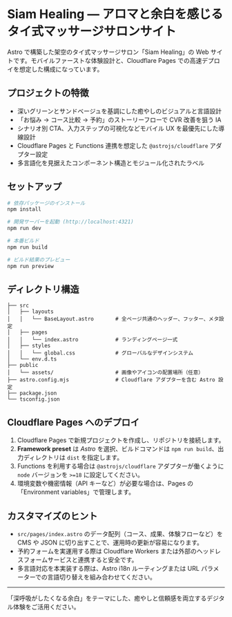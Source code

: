 # Siam Healing — アロマと余白を感じるタイ式マッサージサロンサイト

Astro で構築した架空のタイ式マッサージサロン「Siam Healing」の Web サイトです。モバイルファーストな体験設計と、Cloudflare Pages での高速デプロイを想定した構成になっています。

## プロジェクトの特徴

- 深いグリーンとサンドベージュを基調にした癒やしのビジュアルと言語設計
- 「お悩み → コース比較 → 予約」のストーリーフローで CVR 改善を狙う IA
- シナリオ別 CTA、入力ステップの可視化などモバイル UX を最優先にした導線設計
- Cloudflare Pages と Functions 連携を想定した `@astrojs/cloudflare` アダプター設定
- 多言語化を見据えたコンポーネント構造とモジュール化されたラベル

## セットアップ

```bash
# 依存パッケージのインストール
npm install

# 開発サーバーを起動 (http://localhost:4321)
npm run dev

# 本番ビルド
npm run build

# ビルド結果のプレビュー
npm run preview
```

## ディレクトリ構造

```
├── src
│   ├── layouts
│   │   └── BaseLayout.astro       # 全ページ共通のヘッダー、フッター、メタ設定
│   ├── pages
│   │   └── index.astro            # ランディングページ一式
│   ├── styles
│   │   └── global.css             # グローバルなデザインシステム
│   └── env.d.ts
├── public
│   └── assets/                    # 画像やアイコンの配置場所（任意）
├── astro.config.mjs               # Cloudflare アダプターを含む Astro 設定
├── package.json
└── tsconfig.json
```

## Cloudflare Pages へのデプロイ

1. Cloudflare Pages で新規プロジェクトを作成し、リポジトリを接続します。
2. **Framework preset** は *Astro* を選択、ビルドコマンドは `npm run build`、出力ディレクトリは `dist` を指定します。
3. Functions を利用する場合は `@astrojs/cloudflare` アダプターが働くように `node` バージョンを `>=18` に設定してください。
4. 環境変数や機密情報（API キーなど）が必要な場合は、Pages の「Environment variables」で管理します。

## カスタマイズのヒント

- `src/pages/index.astro` のデータ配列（コース、成果、体験フローなど）を CMS や JSON に切り出すことで、運用時の更新が容易になります。
- 予約フォームを実運用する際は Cloudflare Workers または外部のヘッドレスフォームサービスと連携すると安全です。
- 多言語対応を本実装する際は、Astro i18n ルーティングまたは URL パラメーターでの言語切り替えを組み合わせてください。

---

「深呼吸がしたくなる余白」をテーマにした、癒やしと信頼感を両立するデジタル体験をご活用ください。
